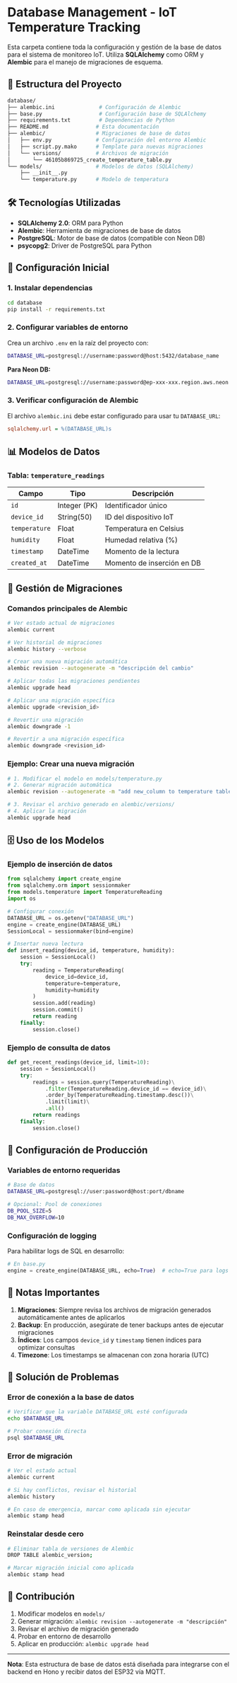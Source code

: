 # Database Management - IoT Temperature Tracking

Esta carpeta contiene toda la configuración y gestión de la base de datos para el sistema de monitoreo IoT. Utiliza **SQLAlchemy** como ORM y **Alembic** para el manejo de migraciones de esquema.

## 📁 Estructura del Proyecto

``` bash
database/
├── alembic.ini              # Configuración de Alembic
├── base.py                  # Configuración base de SQLAlchemy
├── requirements.txt         # Dependencias de Python
├── README.md               # Esta documentación
├── alembic/                # Migraciones de base de datos
│   ├── env.py              # Configuración del entorno Alembic
│   ├── script.py.mako      # Template para nuevas migraciones
│   └── versions/           # Archivos de migración
│       └── 46105b869725_create_temperature_table.py
└── models/                 # Modelos de datos (SQLAlchemy)
    ├── __init__.py
    └── temperature.py      # Modelo de temperatura
```

## 🛠️ Tecnologías Utilizadas

- **SQLAlchemy 2.0**: ORM para Python
- **Alembic**: Herramienta de migraciones de base de datos
- **PostgreSQL**: Motor de base de datos (compatible con Neon DB)
- **psycopg2**: Driver de PostgreSQL para Python

## 🚀 Configuración Inicial

### 1. Instalar dependencias

```bash
cd database
pip install -r requirements.txt
```

### 2. Configurar variables de entorno

Crea un archivo `.env` en la raíz del proyecto con:

```bash
DATABASE_URL=postgresql://username:password@host:5432/database_name
```

**Para Neon DB:**

```bash
DATABASE_URL=postgresql://username:password@ep-xxx-xxx.region.aws.neon.tech/neondb?sslmode=require
```

### 3. Verificar configuración de Alembic

El archivo `alembic.ini` debe estar configurado para usar tu `DATABASE_URL`:

```ini
sqlalchemy.url = %(DATABASE_URL)s
```

## 📊 Modelos de Datos

### Tabla: `temperature_readings`

| Campo | Tipo | Descripción |
|-------|------|-------------|
| `id` | Integer (PK) | Identificador único |
| `device_id` | String(50) | ID del dispositivo IoT |
| `temperature` | Float | Temperatura en Celsius |
| `humidity` | Float | Humedad relativa (%) |
| `timestamp` | DateTime | Momento de la lectura |
| `created_at` | DateTime | Momento de inserción en DB |

## 🔄 Gestión de Migraciones

### Comandos principales de Alembic

```bash
# Ver estado actual de migraciones
alembic current

# Ver historial de migraciones
alembic history --verbose

# Crear una nueva migración automática
alembic revision --autogenerate -m "descripción del cambio"

# Aplicar todas las migraciones pendientes
alembic upgrade head

# Aplicar una migración específica
alembic upgrade <revision_id>

# Revertir una migración
alembic downgrade -1

# Revertir a una migración específica
alembic downgrade <revision_id>
```

### Ejemplo: Crear una nueva migración

```bash
# 1. Modificar el modelo en models/temperature.py
# 2. Generar migración automática
alembic revision --autogenerate -m "add new_column to temperature table"

# 3. Revisar el archivo generado en alembic/versions/
# 4. Aplicar la migración
alembic upgrade head
```

## 🗄️ Uso de los Modelos

### Ejemplo de inserción de datos

```python
from sqlalchemy import create_engine
from sqlalchemy.orm import sessionmaker
from models.temperature import TemperatureReading
import os

# Configurar conexión
DATABASE_URL = os.getenv("DATABASE_URL")
engine = create_engine(DATABASE_URL)
SessionLocal = sessionmaker(bind=engine)

# Insertar nueva lectura
def insert_reading(device_id, temperature, humidity):
    session = SessionLocal()
    try:
        reading = TemperatureReading(
            device_id=device_id,
            temperature=temperature,
            humidity=humidity
        )
        session.add(reading)
        session.commit()
        return reading
    finally:
        session.close()
```

### Ejemplo de consulta de datos

```python
def get_recent_readings(device_id, limit=10):
    session = SessionLocal()
    try:
        readings = session.query(TemperatureReading)\
            .filter(TemperatureReading.device_id == device_id)\
            .order_by(TemperatureReading.timestamp.desc())\
            .limit(limit)\
            .all()
        return readings
    finally:
        session.close()
```

## 🔧 Configuración de Producción

### Variables de entorno requeridas

```bash
# Base de datos
DATABASE_URL=postgresql://user:password@host:port/dbname

# Opcional: Pool de conexiones
DB_POOL_SIZE=5
DB_MAX_OVERFLOW=10
```

### Configuración de logging

Para habilitar logs de SQL en desarrollo:

```python
# En base.py
engine = create_engine(DATABASE_URL, echo=True)  # echo=True para logs SQL
```

## 📝 Notas Importantes

1. **Migraciones**: Siempre revisa los archivos de migración generados automáticamente antes de aplicarlos
2. **Backup**: En producción, asegúrate de tener backups antes de ejecutar migraciones
3. **Índices**: Los campos `device_id` y `timestamp` tienen índices para optimizar consultas
4. **Timezone**: Los timestamps se almacenan con zona horaria (UTC)

## 🐛 Solución de Problemas

### Error de conexión a la base de datos

```bash
# Verificar que la variable DATABASE_URL esté configurada
echo $DATABASE_URL

# Probar conexión directa
psql $DATABASE_URL
```

### Error de migración

```bash
# Ver el estado actual
alembic current

# Si hay conflictos, revisar el historial
alembic history

# En caso de emergencia, marcar como aplicada sin ejecutar
alembic stamp head
```

### Reinstalar desde cero

```bash
# Eliminar tabla de versiones de Alembic
DROP TABLE alembic_version;

# Marcar migración inicial como aplicada
alembic stamp head
```

## 🤝 Contribución

1. Modificar modelos en `models/`
2. Generar migración: `alembic revision --autogenerate -m "descripción"`
3. Revisar el archivo de migración generado
4. Probar en entorno de desarrollo
5. Aplicar en producción: `alembic upgrade head`

---

**Nota**: Esta estructura de base de datos está diseñada para integrarse con el backend en Hono y recibir datos del ESP32 vía MQTT.
